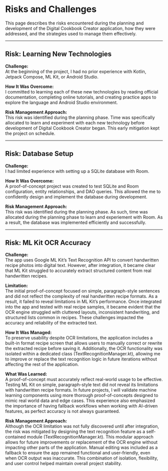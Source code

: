 # Risks and Challenges

This page describes the risks encountered during the planning and development of the Digital Cookbook Creator application, how they were addressed, and the strategies used to manage them effectively.

---

## Risk: Learning New Technologies

**Challenge:**  
At the beginning of the project, I had no prior experience with Kotlin, Jetpack Compose, ML Kit, or Android Studio.

**How It Was Overcome:**  
I committed to learning each of these new technologies by reading official documentation, completing online tutorials, and creating practice apps to explore the language and Android Studio environment.

**Risk Management Approach:**  
This risk was identified during the planning phase. Time was specifically allocated to learn and experiment with each new technology before development of Digital Cookbook Creator began. This early mitigation kept the project on schedule.

---

## Risk: Database Setup

**Challenge:**  
I had limited experience with setting up a SQLite database with Room.

**How It Was Overcome:**  
A proof-of-concept project was created to test SQLite and Room configuration, entity relationships, and DAO queries. This allowed the me to confidently design and implement the database during development.

**Risk Management Approach:**  
This risk was identified during the planning phase. As such, time was allocated during the planning phase to learn and experiement with Room. As a result, the database was implemented efficiently and successfully.

---

## Risk: ML Kit OCR Accuracy

**Challenge:**  
The app uses Google ML Kit’s Text Recognition API to convert handwritten recipe photos into digital text. However, after integration, it became clear that ML Kit struggled to accurately extract structured content from real handwritten recipes.

**Limitation:**  
The initial proof-of-concept focused on simple, paragraph-style sentences and did not reflect the complexity of real handwritten recipe formats. As a result, it failed to reveal limitations in ML Kit’s performance. Once integrated into the app and tested with real recipe samples, it became evident that the OCR engine struggled with cluttered layouts, inconsistent handwriting, and structured lists common in recipes. These challenges impacted the accuracy and reliability of the extracted text.

**How It Was Managed:**  
To preserve usability despite OCR limitations, the application includes a built-in format recipe screen that allows users to manually correct or rewrite the extracted recipe before saving it. Additionally, the OCR functionality was isolated within a dedicated class (TextRecognitionManager.kt), allowing me to improve or replace the text recognition logic in future iterations without affecting the rest of the application.

**What Was Learned:**  
A proof-of-concept must accurately reflect real-world usage to be effective. Testing ML Kit on simple, paragraph-style text did not reveal its limitations with handwritten recipe formats. In future projects, I will  validate machine learning components using more thorough proof-of-concepts designed to mimic real world data and edge cases. This experience also emphasized the importance of having fallback workflows when working with AI-driven features, as perfect accuracy is not always guaranteed.

**Risk Management Approach:**  
Although the OCR limitation was not fully discovered until after integration, the risk was mitigated by designing the text recognition feature as a self-contained module (TextRecognitionManager.kt). This modular approach allows for future improvements or replacement of the OCR engine without impacting other parts of the application. Manual editing was included as a fallback to ensure the app remained functional and user-friendly, even when OCR output was inaccurate. This combination of isolation, flexibility, and user control helped maintain overall project stability.
